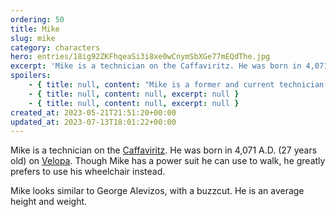 ```yaml
---
ordering: 50
title: Mike
slug: mike
category: characters
hero: entries/18ig92ZKFhqeaSi3i8xe0wCnymSbXGe77mEQdThe.jpg
excerpt: 'Mike is a technician on the Caffaviritz. He was born in 4,071 A.D. (27 years old) on Velopa. Though...'
spoilers:
    - { title: null, content: "Mike is a former and current technician on the [Vinillense](/category/spaceships/vinillense), formerly a technician on the [Caffaviritz](/category/spaceships/caffaviritz). He was born in 4,071 A.D. (27 years old) on [Velopa](/category/planets-cities/velopa). Though Mike has a power suit he can use to walk, he greatly prefers to use his wheelchair instead.\r\n\r\nMike looks similar to George Alevizos, with a buzzcut. He is an average height and weight.", excerpt: 'Mike is a former and current technician on the Vinillense, formerly a technician on the Caffaviritz....' }
    - { title: null, content: null, excerpt: null }
    - { title: null, content: null, excerpt: null }
created_at: 2023-05-21T21:51:20+00:00
updated_at: 2023-07-13T18:01:22+00:00
---
```

Mike is a technician on the [Caffaviritz](/category/spaceships/caffaviritz). He was born in 4,071 A.D. (27 years old) on [Velopa](/category/planets-cities/velopa). Though Mike has a power suit he can use to walk, he greatly prefers to use his wheelchair instead.

Mike looks similar to George Alevizos, with a buzzcut. He is an average height and weight.